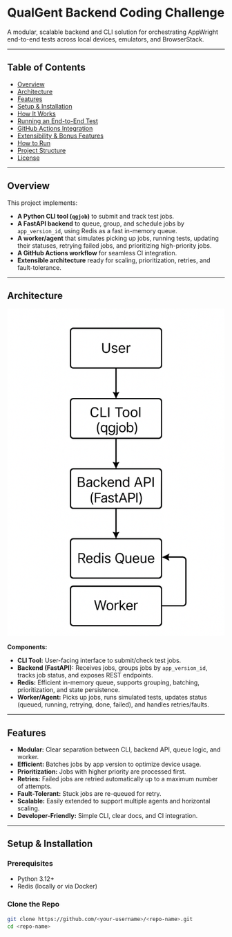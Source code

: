 # QualGent Backend Coding Challenge

A modular, scalable backend and CLI solution for orchestrating AppWright end-to-end tests across local devices, emulators, and BrowserStack.

---

## Table of Contents

- [Overview](#overview)
- [Architecture](#architecture)
- [Features](#features)
- [Setup & Installation](#setup--installation)
- [How It Works](#how-it-works)
- [Running an End-to-End Test](#running-an-end-to-end-test)
- [GitHub Actions Integration](#github-actions-integration)
- [Extensibility & Bonus Features](#extensibility--bonus-features)
- [How to Run](#how-to-run)
- [Project Structure](#project-structure)
- [License](#license)

---

## Overview

This project implements:
- **A Python CLI tool (`qgjob`)** to submit and track test jobs.
- **A FastAPI backend** to queue, group, and schedule jobs by `app_version_id`, using Redis as a fast in-memory queue.
- **A worker/agent** that simulates picking up jobs, running tests, updating their statuses, retrying failed jobs, and prioritizing high-priority jobs.
- **A GitHub Actions workflow** for seamless CI integration.
- **Extensible architecture** ready for scaling, prioritization, retries, and fault-tolerance.

---

## Architecture

![Architecture Diagram](fig.png)

**Components:**
- **CLI Tool:** User-facing interface to submit/check test jobs.
- **Backend (FastAPI):** Receives jobs, groups jobs by `app_version_id`, tracks job status, and exposes REST endpoints.
- **Redis:** Efficient in-memory queue, supports grouping, batching, prioritization, and state persistence.
- **Worker/Agent:** Picks up jobs, runs simulated tests, updates status (queued, running, retrying, done, failed), and handles retries/faults.

---

## Features

- **Modular:** Clear separation between CLI, backend API, queue logic, and worker.
- **Efficient:** Batches jobs by app version to optimize device usage.
- **Prioritization:** Jobs with higher priority are processed first.
- **Retries:** Failed jobs are retried automatically up to a maximum number of attempts.
- **Fault-Tolerant:** Stuck jobs are re-queued for retry.
- **Scalable:** Easily extended to support multiple agents and horizontal scaling.
- **Developer-Friendly:** Simple CLI, clear docs, and CI integration.

---

## Setup & Installation

### Prerequisites

- Python 3.12+
- Redis (locally or via Docker)

### Clone the Repo

```sh
git clone https://github.com/<your-username>/<repo-name>.git
cd <repo-name>
